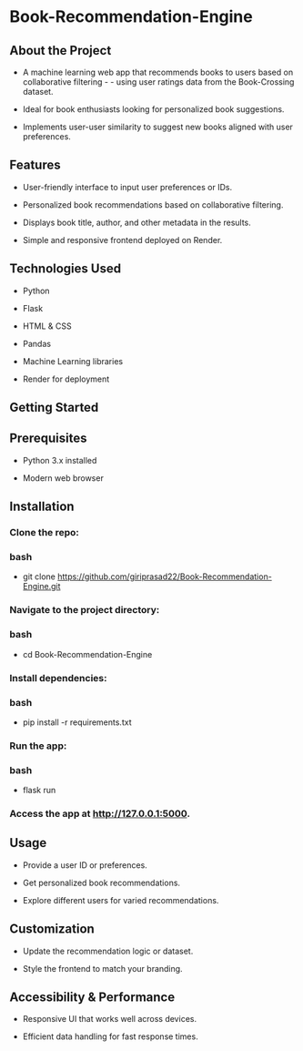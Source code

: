 # Book-Recommendation-Engine

## About the Project
- A machine learning web app that recommends books to users based on collaborative filtering - - using user ratings data from the Book-Crossing dataset.

- Ideal for book enthusiasts looking for personalized book suggestions.

- Implements user-user similarity to suggest new books aligned with user preferences.

## Features
- User-friendly interface to input user preferences or IDs.

- Personalized book recommendations based on collaborative filtering.

- Displays book title, author, and other metadata in the results.

- Simple and responsive frontend deployed on Render.

## Technologies Used
- Python

- Flask

- HTML & CSS

- Pandas

- Machine Learning libraries

- Render for deployment

## Getting Started
## Prerequisites
- Python 3.x installed

- Modern web browser

## Installation
### Clone the repo:

### bash
- git clone https://github.com/giriprasad22/Book-Recommendation-Engine.git
### Navigate to the project directory:

### bash
- cd Book-Recommendation-Engine
### Install dependencies:

### bash
- pip install -r requirements.txt
### Run the app:

### bash
- flask run
### Access the app at http://127.0.0.1:5000.

## Usage
- Provide a user ID or preferences.

- Get personalized book recommendations.

- Explore different users for varied recommendations.

## Customization
- Update the recommendation logic or dataset.

- Style the frontend to match your branding.

## Accessibility & Performance
- Responsive UI that works well across devices.

- Efficient data handling for fast response times.
